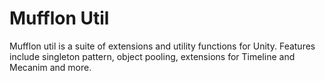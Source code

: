 ﻿# Mufflon Util

Mufflon util is a suite of extensions and utility functions for Unity.
Features include singleton pattern, object pooling, extensions for Timeline and Mecanim and more.
